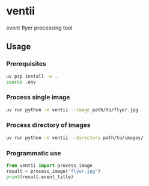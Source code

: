 # ventii
event flyer processing tool

## Usage

### Prerequisites
```bash
uv pip install -e .
source .env
```

### Process single image
```bash
uv run python -m ventii --image path/to/flyer.jpg
```

### Process directory of images
```bash
uv run python -m ventii --directory path/to/images/
```

### Programmatic use
```python
from ventii import process_image
result = process_image("flyer.jpg")
print(result.event_title)
```
